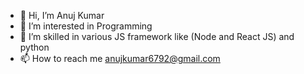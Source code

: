 - 👋 Hi, I’m Anuj Kumar
- 👀 I’m interested in Programming
- 🌱 I’m skilled in various JS framework like (Node and React JS) and python 
- 📫 How to reach me anujkumar6792@gmail.com

<!---
Ares-cmd/Ares-cmd is a ✨ special ✨ repository because its `README.md` (this file) appears on your GitHub profile.
You can click the Preview link to take a look at your changes.
--->
